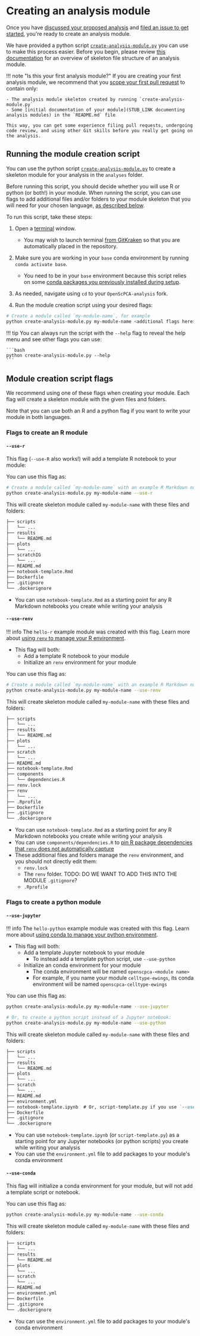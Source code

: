 # Creating an analysis module

Once you have [discussed your proposed analysis](../../communications-tools/index.md#github-discussions) and [filed an issue to get started](../../communications-tools/index.md#github-issues), you're ready to create an analysis module.

We have provided a python script [`create-analysis-module.py`](https://github.com/AlexsLemonade/OpenScPCA-analysis/blob/main/create-analysis-module.py) you can use to make this process easier.
Before you begin, please review [this documentation](../analysis-modules/index.md) for an overview of skeleton file structure of an analysis module.


!!! note "Is this your first analysis module?"
    If you are creating your first analysis module, we recommend that you [scope your first pull request](../creating-pull-requests/scoping-pull-requests.md)  to contain only:

    - The analysis module skeleton created by running `create-analysis-module.py`
    - Some [initial documentation of your module](STUB_LINK documenting analysis modules) in the `README.md` file

    This way, you can get some experience filing pull requests, undergoing code review, and using other Git skills before you really get going on the analysis.


## Running the module creation script

You can use the python script [`create-analysis-module.py`](https://github.com/AlexsLemonade/OpenScPCA-analysis/blob/main/create-analysis-module.py) to create a skeleton module for your analysis in the `analyses` folder.

Before running this script, you should decide whether you will use R or python (or both!) in your module.
When running the script, you can use flags to add additional files and/or folders to your module skeleton that you will need for your chosen language, [as described below](#script-flags).


To run this script, take these steps:

1. Open a [terminal](../../software-platforms/general-tools/using-the-terminal.md) window.
    - You may wish to launch terminal [from GitKraken](../../software-platforms/general-tools/using-the-terminal.md#gitkraken) so that you are automatically placed in the repository.

2. Make sure you are working in your `base` conda environment by running `conda activate base`.
    - You need to be in your `base` environment because this script relies on some [conda packages you previously installed during setup](../../technical-setup/environment-setup/setup-conda.md#set-up-conda).

3. As needed, navigate using `cd` to your `OpenScPCA-analysis` fork.

4. Run the module creation script using your desired flags:

```bash
# Create a module called `my-module-name`, for example
python create-analysis-module.py my-module-name <additional flags here>
```

!!! tip
    You can always run the script with the `--help` flag to reveal the help menu and see other flags you can use:

    ```bash
    python create-analysis-module.py --help
    ```

## Module creation script flags


We recommend using one of these flags when creating your module.
Each flag will create a skeleton module with the given files and folders.

Note that you can use both an R and a python flag if you want to write your module in both languages.

### Flags to create an R module

#### `--use-r`

This flag (`--use-R` also works!) will add a template R notebook to your module:

You can use this flag as:

```bash
# Create a module called `my-module-name` with an example R Markdown notebook
python create-analysis-module.py my-module-name --use-r
```

This will create skeleton module called `my-module-name` with these files and folders:


```markdown
├── scripts
│   └── ...
├── results
│   └── README.md
├── plots
│   └── ...
├── scratchIG
│   └── ...
├── README.md
├── notebook-template.Rmd
├── Dockerfile
├── .gitignore
└── .dockerignore
```

- You can use `notebook-template.Rmd` as a starting point for any R Markdown notebooks you create while writing your analysis



#### `--use-renv`

!!! info
    The `hello-r` example module was created with this flag.
    Learn more about [using `renv` to manage your R environment](../starting-your-analysis/determining-software-requirements/#using-renv).

- This flag will both:
    - Add a template R notebook to your module
    - Initialize an `renv` environment for your module

You can use this flag as:

```bash
# Create a module called `my-module-name` with an example R Markdown notebook and an `renv` environment
python create-analysis-module.py my-module-name --use-renv
```

This will create skeleton module called `my-module-name` with these files and folders:


```markdown
├── scripts
│   └── ...
├── results
│   └── README.md
├── plots
│   └── ...
├── scratch
│   └── ...
├── README.md
├── notebook-template.Rmd
├── components
│   └── dependencies.R
├── renv.lock
├── renv
│   └── ...
├── .Rprofile
├── Dockerfile
├── .gitignore
└── .dockerignore
```

- You can use `notebook-template.Rmd` as a starting point for any R Markdown notebooks you create while writing your analysis
- You can use `components/dependencies.R` to [pin R package dependencies that `renv` does not automatically capture](../starting-your-analysis/determining-software-requirements/#pinning-dependencies-that-are-not-captured-automatically)
- These additional files and folders manage the `renv` environment, and you should not directly edit them:
    - `renv.lock`
    - The `renv` folder. TODO: DO WE WANT TO ADD THIS INTO THE MODULE `.gitignore`?
    - `.Rprofile`


### Flags to create a python module

#### `--use-jupyter`

!!! info
    The `hello-python` example module was created with this flag.
    Learn more about [using conda to manage your python environment](../starting-your-analysis/determining-software-requirements/#managing-software-dependencies-in-python-with-conda).

- This flag will both:
    - Add a template Jupyter notebook to your module
      - To instead add a template python script, use `--use-python`
    - Initialize an conda environment for your module
      - The conda environment will be named `openscpca-<module name>`
      - For example, if you name your module `celltype-ewings`, its conda environment will be named `openscpca-celltype-ewings`

You can use this flag as:

```bash
python create-analysis-module.py my-module-name --use-jupyter

# Or, to create a python script instead of a Jupyter notebook:
python create-analysis-module.py my-module-name --use-python
```

This will create skeleton module called `my-module-name` with these files and folders:

```markdown
├── scripts
│   └── ...
├── results
│   └── README.md
├── plots
│   └── ...
├── scratch
│   └── ...
├── README.md
├── environment.yml
├── notebook-template.ipynb  # Or, script-template.py if you use `--use-python`
├── Dockerfile
├── .gitignore
└── .dockerignore
```

- You can use `notebook-template.ipynb` (or `script-template.py`) as a starting point for any Jupyter notebooks (or python scripts) you create while writing your analysis
- You can use the `environment.yml` file to add packages to your module's conda environment



#### `--use-conda`

This flag will initialize a conda environment for your module, but will not add a template script or notebook.

You can use this flag as:

```bash
python create-analysis-module.py my-module-name --use-conda
```

This will create skeleton module called `my-module-name` with these files and folders:


```markdown
├── scripts
│   └── ...
├── results
│   └── README.md
├── plots
│   └── ...
├── scratch
│   └── ...
├── README.md
├── environment.yml
├── Dockerfile
├── .gitignore
└── .dockerignore
```

- You can use the `environment.yml` file to add packages to your module's conda environment
